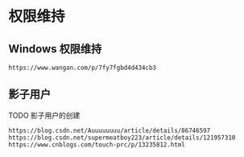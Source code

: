# 权限维持

## Windows 权限维持

`https://www.wangan.com/p/7fy7fgbd4d434cb3`

## 影子用户

TODO 影子用户的创建

```plaintext
https://blog.csdn.net/Auuuuuuuu/article/details/86746597
https://blog.csdn.net/supermeatboy223/article/details/121957310
https://www.cnblogs.com/touch-prc/p/13235812.html
```